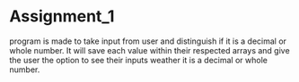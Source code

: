 # Assignment_1
program is made to take input from user and distinguish if it is a decimal or whole number. 
It will save each value within their respected arrays and give the user the option to see their inputs weather it is a decimal or whole number.
